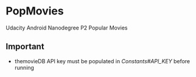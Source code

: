 # PopMovies
Udacity Android Nanodegree P2 Popular Movies

## Important 
- themovieDB API key must be populated in *Constants#API_KEY* before running


 
